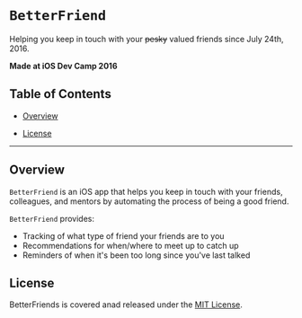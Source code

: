 
# `BetterFriend`


Helping you keep in touch with your ~~pesky~~ valued friends since July 24th, 2016. 

**Made at iOS Dev Camp 2016**

## Table of Contents

- [Overview](#overview)

- [License](#license)

----

## Overview

`BetterFriend` is an iOS app that helps you keep in touch with your friends, colleagues, and mentors by automating the process of being a good friend.

`BetterFriend` provides:
- Tracking of what type of friend your friends are to you
- Recommendations for when/where to meet up to catch up
- Reminders of when it's been too long since you've last talked

## License

BetterFriends is covered anad released under the
[MIT License](https://github.com/danhd123/BetterFriend/blob/master/LICENSE.txt).